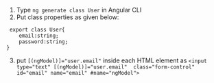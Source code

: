 1. Type ```ng generate class User``` in Angular CLI
2. Put class properties as given below:
```
 export class User{
    email:string;
    password:string;
} 
```

3. put ```[(ngModel)]="user.email"``` inside each HTML element as  ```<input type="text" [(ngModel)]="user.email" 
          class="form-control"
          id="email"
          name="email"
          #name="ngModel">```